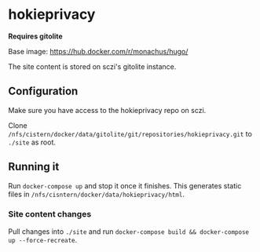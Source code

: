 # hokieprivacy

**Requires gitolite**

Base image: https://hub.docker.com/r/monachus/hugo/

The site content is stored on sczi's gitolite instance.



## Configuration

Make sure you have access to the hokieprivacy repo on sczi.


Clone `/nfs/cistern/docker/data/gitolite/git/repositories/hokieprivacy.git` to `./site` as root.


## Running it

Run `docker-compose up` and stop it once it finishes. This generates static files in `/nfs/cisntern/docker/data/hokieprivacy/html`.


### Site content changes

Pull changes into `./site` and run `docker-compose build && docker-compose up --force-recreate`.
